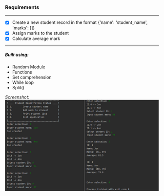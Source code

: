 ### Requirements
---
- [x] Create a new student record in the format {'name': 'student_name', 'marks': []}
- [x] Assign marks to the student
- [x] Calculate average mark
---

##### Built using:
* Random Module
* Functions
* Set comprehension
* While loop
* Split()

*Screenshot:* 
![](screenshot.png)